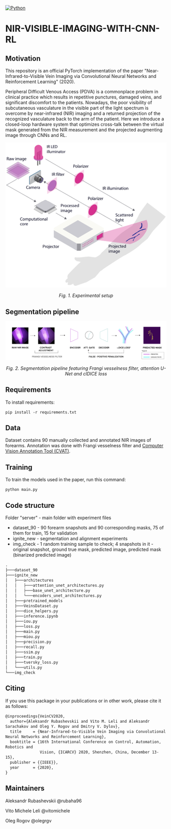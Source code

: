 [![Python](https://img.shields.io/badge/python-3.6-blue.svg)](https://python.org)

# NIR-VISIBLE-IMAGING-WITH-CNN-RL
## Motivation
This repository is an official PyTorch implementation of the paper "Near-Infrared-to-Visible Vein Imaging via Convolutional Neural Networks and Reinforcement  Learning" (2020). 

Peripheral Difficult Venous Access (PDVA) is a commonplace problem in clinical practice which results in repetitive punctures, damaged veins, and significant discomfort to the patients. Nowadays, the poor visibility of subcutaneous vasculature in the visible part of the light spectrum is overcome by near-infrared (NIR) imaging and a returned projection of the recognized vasculature back to the arm of the patient. Here we introduce a closed-loop hardware system that optimizes cross-talk between the virtual mask generated from the NIR measurement and the projected augmenting image through CNNs and RL.

<p align="center">
<img src="https://github.com/cviaai/NIR-VISIBLE-IMAGING-WITH-CNN-RL/blob/master/img/Experimental_setup_scheme.png" width="600">
</p>

</p>
<p align="center">
<em> Fig. 1. Experimental setup </em><br>
</p>

## Segmentation pipeline
![Segmentation pipeline](https://github.com/cviaai/NIR-VISIBLE-IMAGING-WITH-CNN-RL/blob/master/img/Segmentation_pipeline.png)

</p>
<p align="center">
<em> Fig. 2. Segmentation pipeline featuring Frangi vesselness filter, attention U-Net and clDICE loss </em><br>
</p>

## Requirements
To install requirements:

```setup
pip install -r requirements.txt
```

## Data
Dataset contains 90 manually collected and annotated NIR images of forearms. Annotation was done with Frangi vesselness filter and [Computer Vision Annotation Tool (CVAT)](https://github.com/openvinotoolkit/cvat).

## Training

To train the models used in the paper, run this command:

```train
python main.py
```

## Code structure 
Folder "server" - main folder with experiment files
* dataset_90 - 90 forearm snapshots and 90 corresponding masks, 75 of them for train, 15 for validation
* ignite_new - segmentation and alignment experiments
* img_check - 1 random training sample to check; 4 snapshots in it - original snapshot, ground true mask, predicted image, predicted mask (binarized predicted image)
```
.
├───dataset_90
├───ignite_new
│   ├───architectures
│   │   ├───attention_unet_architectures.py
│   │   ├───base_unet_architecture.py
│   │   └───encoders_unet_architectures.py
│   ├───pretrained_models
│   ├───VeinsDataset.py
│   ├───dice_helpers.py
│   ├───inference.ipynb
│   ├───iou.py
│   ├───loss.py
│   ├───main.py
│   ├───miou.py
│   ├───precision.py
│   ├───recall.py
│   ├───ssim.py
│   ├───train.py
│   ├───tversky_loss.py
│   └───utils.py
└───img_check
```

## Citing
If you use this package in your publications or in other work, please cite it as follows:
```
@inproceedings{VeinCV2020,
  author={Aleksandr Rubashevskii and Vito M. Leli and Aleksandr Sarachakov and Oleg Y. Rogov and Dmitry V. Dylov},
  title     = {Near-Infrared-to-Visible Vein Imaging via Convolutional Neural Networks and Reinforcement Learning},
  booktitle = {16th International Conference on Control, Automation, Robotics and
               Vision, {ICARCV} 2020, Shenzhen, China, December 13-15},
  publisher = {{IEEE}},
  year      = {2020},
}
```

## Maintainers
Aleksandr Rubashevskii @rubaha96

Vito Michele Leli @vitomichele

Oleg Rogov @olegrgv
